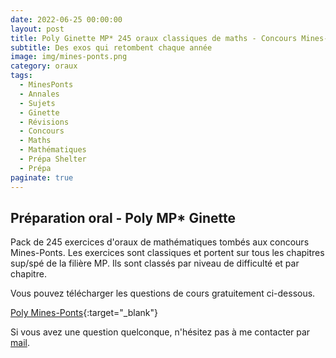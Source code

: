 ```yaml
---
date: 2022-06-25 00:00:00
layout: post
title: Poly Ginette MP* 245 oraux classiques de maths - Concours Mines-Ponts 2022
subtitle: Des exos qui retombent chaque année
image: img/mines-ponts.png
category: oraux
tags:
  - MinesPonts
  - Annales
  - Sujets
  - Ginette
  - Révisions
  - Concours
  - Maths
  - Mathématiques
  - Prépa Shelter
  - Prépa
paginate: true
---
```


## Préparation oral - Poly MP* Ginette

Pack de 245 exercices d'oraux de mathématiques tombés aux concours Mines-Ponts. Les exercices sont classiques et portent sur tous les chapitres sup/spé de la filière MP. Ils sont classés par niveau de difficulté et par chapitre. 

Vous pouvez télécharger les questions de cours gratuitement ci-dessous.

[Poly Mines-Ponts](/assets/documents/outils/mines-ponts-2021.pdf){:target="_blank"}

Si vous avez une question quelconque, n'hésitez pas à me contacter par [mail](https://www.prepashelter.com/contact/).


